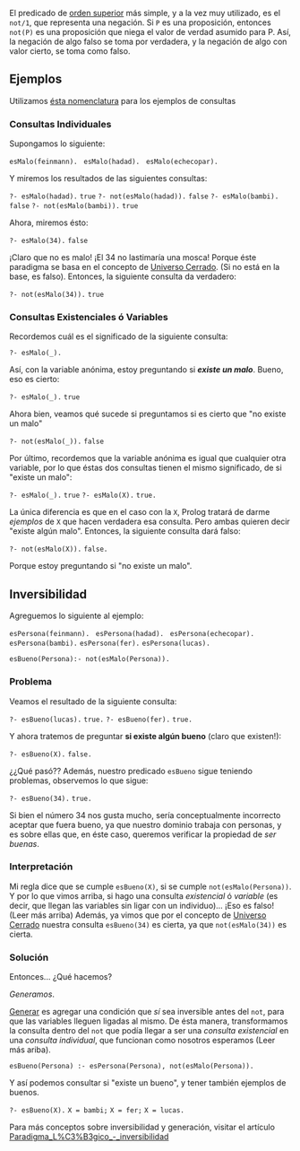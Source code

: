 El predicado de [orden superior](orden-superior.html) más simple, y a la vez muy utilizado, es el `not/1`, que representa una negación. Si `P` es una proposición, entonces `not(P)` es una proposición que niega el valor de verdad asumido para P. Así, la negación de algo falso se toma por verdadera, y la negación de algo con valor cierto, se toma como falso.

Ejemplos
--------

Utilizamos [ésta nomenclatura](paradigma-l-c3-b3gico---un-poco-de-nomenclatura-consultas.html) para los ejemplos de consultas

### Consultas Individuales

Supongamos lo siguiente:

`esMalo(feinmann). `
`esMalo(hadad). `
`esMalo(echecopar).`

Y miremos los resultados de las siguientes consultas:

`?- esMalo(hadad).`
`true`
`?- not(esMalo(hadad)).`
`false`
`?- esMalo(bambi).`
`false`
`?- not(esMalo(bambi)).`
`true`

Ahora, miremos ésto:

`?- esMalo(34).`
`false`

¡Claro que no es malo! ¡El 34 no lastimaría una mosca! Porque éste paradigma se basa en el concepto de [Universo Cerrado](paradigma-l-c3-b3gico---introducci-c3-b3n-universo-cerrado.html). (Si no está en la base, es falso). Entonces, la siguiente consulta da verdadero:

`?- not(esMalo(34)).`
`true`

### Consultas Existenciales ó Variables

Recordemos cuál es el significado de la siguiente consulta:

`?- esMalo(_).`

Así, con la variable anónima, estoy preguntando si ***existe un malo***. Bueno, eso es cierto:

`?- esMalo(_).`
`true`

Ahora bien, veamos qué sucede si preguntamos si es cierto que "no existe un malo"

`?- not(esMalo(_)).`
`false`

Por último, recordemos que la variable anónima es igual que cualquier otra variable, por lo que éstas dos consultas tienen el mismo significado, de si "existe un malo":

`?- esMalo(_).`
`true`
`?- esMalo(X).`
`true.`

La única diferencia es que en el caso con la `X`, Prolog tratará de darme *ejemplos* de `X` que hacen verdadera esa consulta. Pero ambas quieren decir "existe algún malo". Entonces, la siguiente consulta dará falso:

`?- not(esMalo(X)).`
`false.`

Porque estoy preguntando si "no existe un malo".

Inversibilidad
--------------

Agreguemos lo siguiente al ejemplo:

`esPersona(feinmann). `
`esPersona(hadad). `
`esPersona(echecopar).`
`esPersona(bambi).`
`esPersona(fer).`
`esPersona(lucas).`

`esBueno(Persona):- not(esMalo(Persona)).`

### Problema

Veamos el resultado de la siguiente consulta:

`?- esBueno(lucas).`
`true.`
`?- esBueno(fer).`
`true.`

Y ahora tratemos de preguntar **si existe algún bueno** (claro que existen!):

`?- esBueno(X).`
`false.`

¿¿Qué pasó?? Además, nuestro predicado `esBueno` sigue teniendo problemas, observemos lo que sigue:

`?- esBueno(34).`
`true.`

Si bien el número 34 nos gusta mucho, sería conceptualmente incorrecto aceptar que fuera bueno, ya que nuestro dominio trabaja con personas, y es sobre ellas que, en éste caso, queremos verificar la propiedad de *ser buenas*.

### Interpretación

Mi regla dice que se cumple `esBueno(X)`, si se cumple `not(esMalo(Persona))`. Y por lo que vimos arriba, si hago una consulta *existencial* ó *variable* (es decir, que llegan las variables sin ligar con un individuo)... ¡Eso es falso! (Leer más arriba) Además, ya vimos que por el concepto de [Universo Cerrado](paradigma-l-c3-b3gico---introducci-c3-b3n-universo-cerrado.html) nuestra consulta `esBueno(34)` es cierta, ya que `not(esMalo(34))` es cierta.

### Solución

Entonces... ¿Qué hacemos?

*Generamos*.

[Generar](paradigma-logico---generacion.html) es agregar una condición que *sí* sea inversible antes del `not`, para que las variables lleguen ligadas al mismo. De ésta manera, transformamos la consulta dentro del `not` que podía llegar a ser una *consulta existencial* en una *consulta individual*, que funcionan como nosotros esperamos (Leer más ariba).

`esBueno(Persona) :- esPersona(Persona), not(esMalo(Persona)).`

Y así podemos consultar si "existe un bueno", y tener también ejemplos de buenos.

`?- esBueno(X).`
`X = bambi;`
`X = fer;`
`X = lucas.`

Para más conceptos sobre inversibilidad y generación, visitar el artículo [Paradigma\_L%C3%B3gico\_-\_inversibilidad](paradigma-l-c3-b3gico---inversibilidad.html)
